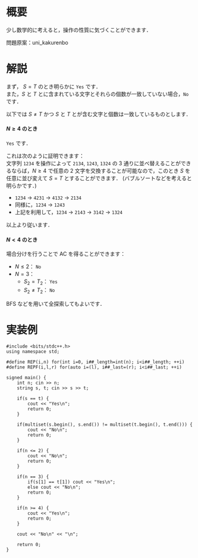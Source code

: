 # 概要
少し数学的に考えると，操作の性質に気づくことができます．

問題原案：uni_kakurenbo

# 解説

まず， $S = T$ のとき明らかに `Yes` です．  
また，$S$ と $T$ とに含まれている文字とそれらの個数が一致していない場合，`No` です．


以下では $S \not= T$ かつ $S$ と $T$ とが含む文字と個数は一致しているものとします．

#### $N \geq 4$ のとき
`Yes` です．  

これは次のように証明できます：  
文字列 `1234` を操作によって `2134`, `1243`, `1324` の $3$ 通りに並べ替えることができるならば，$N \geq 4$ で任意の $2$ 文字を交換することが可能なので，このとき $S$ を任意に並び変えて $S = T$ とすることができます． (バブルソートなどを考えると明らかです．)

- `1234` $\to$ `4231` $\to$ `4132` $\to$ `2134`
- 同様に，`1234` $\to$ `1243`
- 上記を利用して，`1234` $\to$ `2143` $\to$ `3142` $\to$ `1324`  

以上より従います．

#### $N < 4$ のとき
場合分けを行うことで AC を得ることができます：
- $N \leq 2$： `No`  
- $N = 3$：
    - $S_2 = T_2$： `Yes`
    - $S_2 \not= T_2$： `No`  

BFS などを用いて全探索してもよいです．  


# 実装例
```cpp:C++
#include <bits/stdc++.h>
using namespace std;

#define REP(i,n) for(int i=0, i##_length=int(n); i<i##_length; ++i)
#define REPF(i,l,r) for(auto i=(l), i##_last=(r); i<i##_last; ++i)

signed main() {
    int n; cin >> n;
    string s, t; cin >> s >> t;

    if(s == t) {
        cout << "Yes\n";
        return 0;
    }

    if(multiset(s.begin(), s.end()) != multiset(t.begin(), t.end())) {
        cout << "No\n";
        return 0;
    }

    if(n <= 2) {
        cout << "No\n";
        return 0;
    }

    if(n == 3) {
        if(s[1] == t[1]) cout << "Yes\n";
        else cout << "No\n";
        return 0;
    }

    if(n >= 4) {
        cout << "Yes\n";
        return 0;
    }

    cout << "No\n" << "\n";

    return 0;
}
```

